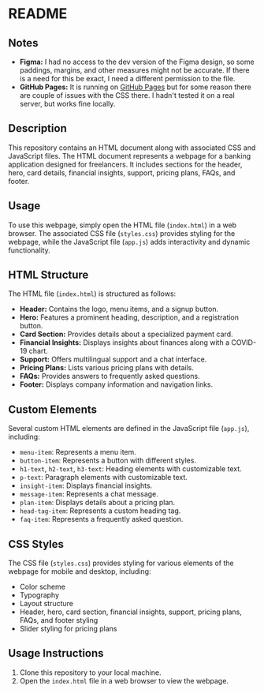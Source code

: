# README

## Notes

 - **Figma:** I had no access to the dev version of the Figma design, so some paddings, margins, and other measures might not be accurate. If there is a need for this be exact, I need a different permission to the file.
- **GitHub Pages:** It is running on [GitHub Pages](https://adrianvide.github.io/seat/) but for some reason there are couple of issues with the CSS there. I hadn't tested it on a real server, but works fine locally.

## Description

This repository contains an HTML document along with associated CSS and JavaScript files. The HTML document represents a webpage for a banking application designed for freelancers. It includes sections for the header, hero, card details, financial insights, support, pricing plans, FAQs, and footer.

## Usage

To use this webpage, simply open the HTML file (`index.html`) in a web browser. The associated CSS file (`styles.css`) provides styling for the webpage, while the JavaScript file (`app.js`) adds interactivity and dynamic functionality.

## HTML Structure

The HTML file (`index.html`) is structured as follows:

- **Header:** Contains the logo, menu items, and a signup button.
- **Hero:** Features a prominent heading, description, and a registration button.
- **Card Section:** Provides details about a specialized payment card.
- **Financial Insights:** Displays insights about finances along with a COVID-19 chart.
- **Support:** Offers multilingual support and a chat interface.
- **Pricing Plans:** Lists various pricing plans with details.
- **FAQs:** Provides answers to frequently asked questions.
- **Footer:** Displays company information and navigation links.

## Custom Elements

Several custom HTML elements are defined in the JavaScript file (`app.js`), including:

- `menu-item`: Represents a menu item.
- `button-item`: Represents a button with different styles.
- `h1-text`, `h2-text`, `h3-text`: Heading elements with customizable text.
- `p-text`: Paragraph elements with customizable text.
- `insight-item`: Displays financial insights.
- `message-item`: Represents a chat message.
- `plan-item`: Displays details about a pricing plan.
- `head-tag-item`: Represents a custom heading tag.
- `faq-item`: Represents a frequently asked question.

## CSS Styles

The CSS file (`styles.css`) provides styling for various elements of the webpage for mobile and desktop, including:

- Color scheme
- Typography
- Layout structure
- Header, hero, card section, financial insights, support, pricing plans, FAQs, and footer styling
- Slider styling for pricing plans

## Usage Instructions

1. Clone this repository to your local machine.
2. Open the `index.html` file in a web browser to view the webpage.


